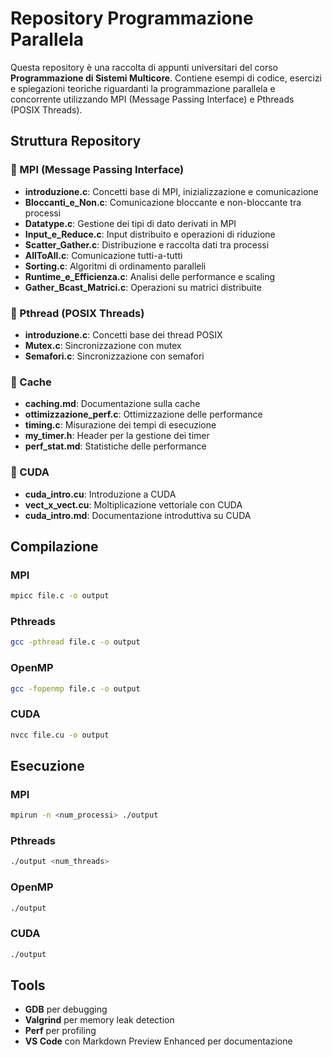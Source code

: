 # Repository Programmazione Parallela
Questa repository è una raccolta di appunti universitari del corso **Programmazione di Sistemi Multicore**. Contiene esempi di codice, esercizi e spiegazioni teoriche riguardanti la programmazione parallela e concorrente utilizzando MPI (Message Passing Interface) e Pthreads (POSIX Threads).

## Struttura Repository

### 📁 MPI (Message Passing Interface)
- **introduzione.c**: Concetti base di MPI, inizializzazione e comunicazione
- **Bloccanti_e_Non.c**: Comunicazione bloccante e non-bloccante tra processi
- **Datatype.c**: Gestione dei tipi di dato derivati in MPI
- **Input_e_Reduce.c**: Input distribuito e operazioni di riduzione
- **Scatter_Gather.c**: Distribuzione e raccolta dati tra processi
- **AllToAll.c**: Comunicazione tutti-a-tutti
- **Sorting.c**: Algoritmi di ordinamento paralleli
- **Runtime_e_Efficienza.c**: Analisi delle performance e scaling
- **Gather_Bcast_Matrici.c**: Operazioni su matrici distribuite

### 📁 Pthread (POSIX Threads)
- **introduzione.c**: Concetti base dei thread POSIX
- **Mutex.c**: Sincronizzazione con mutex
- **Semafori.c**: Sincronizzazione con semafori

### 📁 Cache
- **caching.md**: Documentazione sulla cache
- **ottimizzazione_perf.c**: Ottimizzazione delle performance
- **timing.c**: Misurazione dei tempi di esecuzione
- **my_timer.h**: Header per la gestione dei timer
- **perf_stat.md**: Statistiche delle performance

### 📁 CUDA
- **cuda_intro.cu**: Introduzione a CUDA
- **vect_x_vect.cu**: Moltiplicazione vettoriale con CUDA
- **cuda_intro.md**: Documentazione introduttiva su CUDA

## Compilazione

### MPI
```sh
mpicc file.c -o output
```

### Pthreads
```sh
gcc -pthread file.c -o output
```

### OpenMP
```sh
gcc -fopenmp file.c -o output
```

### CUDA
```sh
nvcc file.cu -o output
```

## Esecuzione

### MPI
```sh
mpirun -n <num_processi> ./output
```

### Pthreads
```sh
./output <num_threads>
```

### OpenMP
```sh
./output
```

### CUDA
```sh
./output
```

## Tools

- **GDB** per debugging
- **Valgrind** per memory leak detection
- **Perf** per profiling
- **VS Code** con Markdown Preview Enhanced per documentazione
